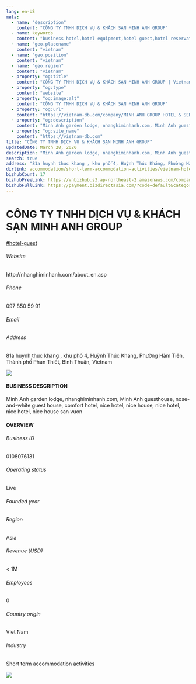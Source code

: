 ```yaml
---
lang: en-US
meta:
  - name: "description"
    content: "CÔNG TY TNHH DỊCH VỤ & KHÁCH SẠN MINH ANH GROUP"
  - name: keywords
    content: "business hotel,hotel equipment,hotel guest,hotel reservation,hotels,leisure hotel,membership,on site,resort,resort hotels,tourism,travelers,vacation,vacation,vacation,vietnam-hotel-guest-companies"
  - name: "geo.placename"
    content: "vietnam"
  - name: "geo.position"
    content: "vietnam"
  - name: "geo.region"
    content: "vietnam"
  - property: "og:title"
    content: "CÔNG TY TNHH DỊCH VỤ & KHÁCH SẠN MINH ANH GROUP | Vietnam DB"
  - property: "og:type"
    content: "website"
  - property: "og:image:alt"
    content: "CÔNG TY TNHH DỊCH VỤ & KHÁCH SẠN MINH ANH GROUP"
  - property: "og:url"
    content: "https://vietnam-db.com/company/MINH ANH GROUP HOTEL & SERVICE COMPANY LIMITED-2921128"
  - property: "og:description"
    content: "Minh Anh garden lodge, nhanghiminhanh.com, Minh Anh guesthouse, noseandwhite guest house, comfort hotel, nice hotel, nice house, nice hotel, nice hotel, nice house san vuon"
  - property: "og:site_name"
    content: "https://vietnam-db.com"
title: "CÔNG TY TNHH DỊCH VỤ & KHÁCH SẠN MINH ANH GROUP"
updatedDate: March 28, 2020
description: "Minh Anh garden lodge, nhanghiminhanh.com, Minh Anh guesthouse, noseandwhite guest house, comfort hotel, nice hotel, nice house, nice hotel, nice hotel, nice house san vuon"
search: true
address: "81a huynh thuc khang , khu phố 4, Huỳnh Thúc Kháng, Phường Hàm Tiến, Thành phố Phan Thiết, Bình Thuận, Vietnam"
dirlink: accommodation/short-term-accommodation-activities/vietnam-hotel-guest-companies
bizhubCount: 17
bizhubFreeLink: https://vnbizhub.s3.ap-northeast-2.amazonaws.com/companies/vietnam-hotel-guest-companies_preview.xlsx
bizhubFullLink: https://payment.bizdirectasia.com/?code=default&category=bizhub&item=vietnam-hotel-guest-companies&redirect=https://vietnam-db.com
---
```



<div class="bd-item">
    <div class="item-content">
        <div class="detail-title-wrap">
            <h1 class="detail-title">
                CÔNG TY TNHH DỊCH VỤ & KHÁCH SẠN MINH ANH GROUP
            </h1>
        </div>
		<div class="detail-tagslist"><a href="/accommodation/short-term-accommodation-activities/tags/hotel-guest" class="detail-tagitem">#hotel-guest</a></div>
        <h6 class="bd-label">Website</h6>
        <p>http://nhanghiminhanh.com/about_en.asp</p>
		<h6 class="bd-label">Phone</h6>
        <p>097 850 59 91</p>
        <h6 class="bd-label">Email</h6>
        <p><a class="textColorPrimary" href="#"></a></p>
        <h6 class="bd-label">Address</h6>
        <p>81a huynh thuc khang , khu phố 4, Huỳnh Thúc Kháng, Phường Hàm Tiến, Thành phố Phan Thiết, Bình Thuận, Vietnam</p>
    </div>
</div>

<div class="banner-wrap text-center"><a href="" class="banner-link"><img src="/assets/vndb.com/BannerAds2.jpg" class="banner-img"></a></div>

<div class="bd-item">
    <div class="item-content">
        <h4 class="textColorPrimary item-title">BUSINESS DESCRIPTION</h4>
        <p>Minh Anh garden lodge, nhanghiminhanh.com, Minh Anh guesthouse, nose-and-white guest house, comfort hotel, nice hotel, nice house, nice hotel, nice hotel, nice house san vuon</p>
    </div>
</div>

<div class="bd-item">
    <div class="item-content">
        <h4 class="textColorPrimary item-title">OVERVIEW</h4>
        <div class="item-info">
            <h6 class="bd-label">Business ID</h6>
            <p>0108076131</p>
        </div>
        <div class="item-info">
            <h6 class="bd-label">Operating status</h6>
            <p>Live<small class="bd-status_dot live"></small></p>
        </div>
        <div class="item-info">
            <h6 class="bd-label">Founded year</h6>
            <p></p>
        </div>
        <div class="item-info">
            <h6 class="bd-label">Region</h6>
            <p>Asia</p>
        </div>
        <div class="item-info">
            <h6 class="bd-label">Revenue (USD)</h6>
            <p>&lt; 1M</p>
        </div>
        <div class="item-info">
            <h6 class="bd-label">Employees</h6>
            <p>0</p>
        </div>
        <div class="item-info">
            <h6 class="bd-label">Country origin</h6>
            <p>Viet Nam</p>
        </div>
        <div class="item-info">
            <h6 class="bd-label">Industry</h6>
            <p>Short term accommodation activities</p>
        </div>
    </div>
</div>

<div class="banner-wrap text-center"><a href="" class="banner-link"><img src="/assets/vndb.com/BannerAd_04_728x90.jpg" class="banner-img"></a></div>

<CustomPopup popupTitle="ENTER EMAIL TO DOWNLOAD" popupSubTitle="The companies data will be sent to your inbox. Please enter your email." :free="this.$frontmatter.bizhubFreeLink" :paid="this.$frontmatter.bizhubFullLink" :count="this.$frontmatter.bizhubCount"/>

